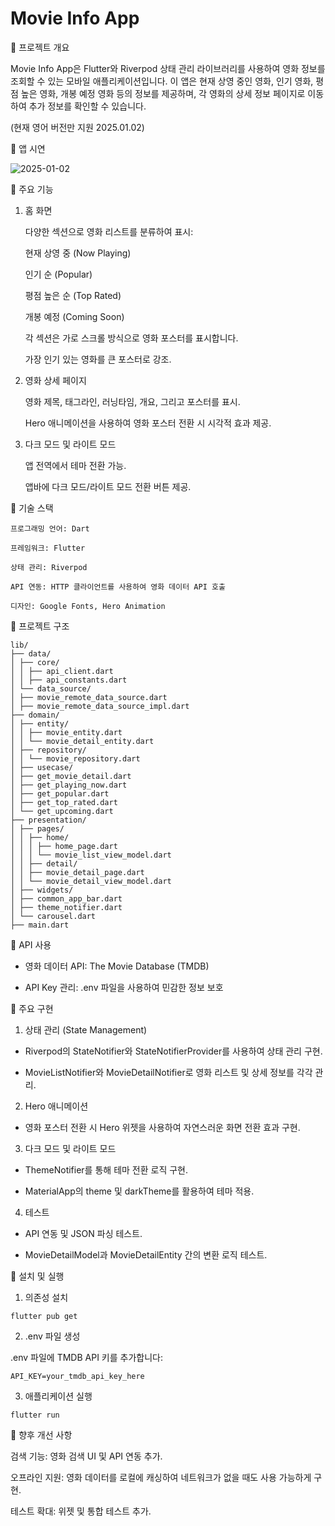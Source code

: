 # Movie Info App

🐥 프로젝트 개요

Movie Info App은 Flutter와 Riverpod 상태 관리 라이브러리를 사용하여 영화 정보를 조회할 수 있는 모바일 애플리케이션입니다. 이 앱은 현재 상영 중인 영화, 인기 영화, 평점 높은 영화, 개봉 예정 영화 등의 정보를 제공하며, 각 영화의 상세 정보 페이지로 이동하여 추가 정보를 확인할 수 있습니다.

(현재 영어 버전만 지원 2025.01.02)

📸 앱 시연

![2025-01-02](assets/record2.gif)

🐣 주요 기능

1. 홈 화면

   다양한 섹션으로 영화 리스트를 분류하여 표시:

   현재 상영 중 (Now Playing)

   인기 순 (Popular)

   평점 높은 순 (Top Rated)

   개봉 예정 (Coming Soon)

   각 섹션은 가로 스크롤 방식으로 영화 포스터를 표시합니다.

   가장 인기 있는 영화를 큰 포스터로 강조.

2. 영화 상세 페이지

   영화 제목, 태그라인, 러닝타임, 개요, 그리고 포스터를 표시.

   Hero 애니메이션을 사용하여 영화 포스터 전환 시 시각적 효과 제공.

3. 다크 모드 및 라이트 모드

   앱 전역에서 테마 전환 가능.

   앱바에 다크 모드/라이트 모드 전환 버튼 제공.

🐣 기술 스택

    프로그래밍 언어: Dart

    프레임워크: Flutter

    상태 관리: Riverpod

    API 연동: HTTP 클라이언트를 사용하여 영화 데이터 API 호출

    디자인: Google Fonts, Hero Animation

🐣 프로젝트 구조

```
lib/
├── data/
│ ├── core/
│ │ ├── api_client.dart
│ │ ├── api_constants.dart
│ └── data_source/
│ ├── movie_remote_data_source.dart
│ ├── movie_remote_data_source_impl.dart
├── domain/
│ ├── entity/
│ │ ├── movie_entity.dart
│ │ └── movie_detail_entity.dart
│ ├── repository/
│ │ └── movie_repository.dart
│ ├── usecase/
│ ├── get_movie_detail.dart
│ ├── get_playing_now.dart
│ ├── get_popular.dart
│ ├── get_top_rated.dart
│ └── get_upcoming.dart
├── presentation/
│ ├── pages/
│ │ ├── home/
│ │ │ ├── home_page.dart
│ │ │ └── movie_list_view_model.dart
│ │ ├── detail/
│ │ ├── movie_detail_page.dart
│ │ └── movie_detail_view_model.dart
│ ├── widgets/
│ ├── common_app_bar.dart
│ ├── theme_notifier.dart
│ └── carousel.dart
├── main.dart
```

🐣 API 사용

- 영화 데이터 API: The Movie Database (TMDB)

- API Key 관리: .env 파일을 사용하여 민감한 정보 보호

🐣 주요 구현

1. 상태 관리 (State Management)

- Riverpod의 StateNotifier와 StateNotifierProvider를 사용하여 상태 관리 구현.

- MovieListNotifier와 MovieDetailNotifier로 영화 리스트 및 상세 정보를 각각 관리.

2. Hero 애니메이션

- 영화 포스터 전환 시 Hero 위젯을 사용하여 자연스러운 화면 전환 효과 구현.

3. 다크 모드 및 라이트 모드

- ThemeNotifier를 통해 테마 전환 로직 구현.

- MaterialApp의 theme 및 darkTheme를 활용하여 테마 적용.

4. 테스트

- API 연동 및 JSON 파싱 테스트.

- MovieDetailModel과 MovieDetailEntity 간의 변환 로직 테스트.

🐣 설치 및 실행

1. 의존성 설치

`flutter pub get`

2. .env 파일 생성

.env 파일에 TMDB API 키를 추가합니다:

`API_KEY=your_tmdb_api_key_here`

3. 애플리케이션 실행

`flutter run`

🐣 향후 개선 사항

검색 기능: 영화 검색 UI 및 API 연동 추가.

오프라인 지원: 영화 데이터를 로컬에 캐싱하여 네트워크가 없을 때도 사용 가능하게 구현.

테스트 확대: 위젯 및 통합 테스트 추가.
